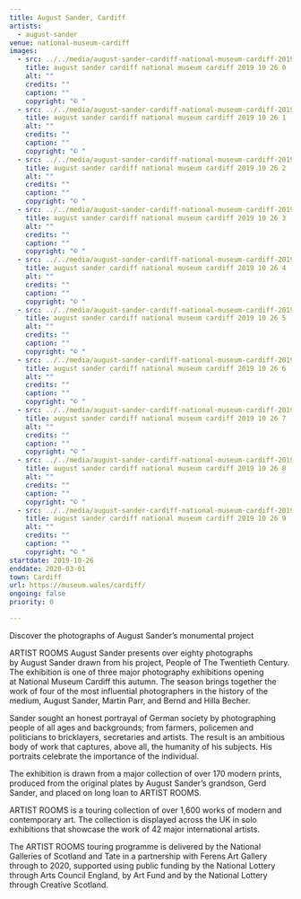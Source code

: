 ```yaml
---
title: August Sander, Cardiff
artists:
  - august-sander
venue: national-museum-cardiff
images:
  - src: ../../media/august-sander-cardiff-national-museum-cardiff-2019-10-26-0.webp
    title: august sander cardiff national museum cardiff 2019 10 26 0
    alt: ""
    credits: ""
    caption: ""
    copyright: "© "
  - src: ../../media/august-sander-cardiff-national-museum-cardiff-2019-10-26-1.webp
    title: august sander cardiff national museum cardiff 2019 10 26 1
    alt: ""
    credits: ""
    caption: ""
    copyright: "© "
  - src: ../../media/august-sander-cardiff-national-museum-cardiff-2019-10-26-2.webp
    title: august sander cardiff national museum cardiff 2019 10 26 2
    alt: ""
    credits: ""
    caption: ""
    copyright: "© "
  - src: ../../media/august-sander-cardiff-national-museum-cardiff-2019-10-26-3.webp
    title: august sander cardiff national museum cardiff 2019 10 26 3
    alt: ""
    credits: ""
    caption: ""
    copyright: "© "
  - src: ../../media/august-sander-cardiff-national-museum-cardiff-2019-10-26-4.webp
    title: august sander cardiff national museum cardiff 2019 10 26 4
    alt: ""
    credits: ""
    caption: ""
    copyright: "© "
  - src: ../../media/august-sander-cardiff-national-museum-cardiff-2019-10-26-5.webp
    title: august sander cardiff national museum cardiff 2019 10 26 5
    alt: ""
    credits: ""
    caption: ""
    copyright: "© "
  - src: ../../media/august-sander-cardiff-national-museum-cardiff-2019-10-26-6.webp
    title: august sander cardiff national museum cardiff 2019 10 26 6
    alt: ""
    credits: ""
    caption: ""
    copyright: "© "
  - src: ../../media/august-sander-cardiff-national-museum-cardiff-2019-10-26-7.webp
    title: august sander cardiff national museum cardiff 2019 10 26 7
    alt: ""
    credits: ""
    caption: ""
    copyright: "© "
  - src: ../../media/august-sander-cardiff-national-museum-cardiff-2019-10-26-8.webp
    title: august sander cardiff national museum cardiff 2019 10 26 8
    alt: ""
    credits: ""
    caption: ""
    copyright: "© "
  - src: ../../media/august-sander-cardiff-national-museum-cardiff-2019-10-26-9.webp
    title: august sander cardiff national museum cardiff 2019 10 26 9
    alt: ""
    credits: ""
    caption: ""
    copyright: "© "
startdate: 2019-10-26
enddate: 2020-03-01
town: Cardiff
url: https://museum.wales/cardiff/
ongoing: false
priority: 0

---
```


Discover the photographs of August Sander’s monumental project

ARTIST ROOMS August Sander presents over eighty photographs by August Sander drawn from his project, People of The Twentieth Century. The exhibition is one of three major photography exhibitions opening at National Museum Cardiff this autumn. The season brings together the work of four of the most influential photographers in the history of the medium, August Sander, Martin Parr, and Bernd and Hilla Becher.

Sander sought an honest portrayal of German society by photographing people of all ages and backgrounds; from farmers, policemen and politicians to bricklayers, secretaries and artists. The result is an ambitious body of work that captures, above all, the humanity of his subjects. His portraits celebrate the importance of the individual.

The exhibition is drawn from a major collection of over 170 modern prints, produced from the original plates by August Sander’s grandson, Gerd Sander, and placed on long loan to ARTIST ROOMS.

ARTIST ROOMS is a touring collection of over 1,600 works of modern and contemporary art. The collection is displayed across the UK in solo exhibitions that showcase the work of 42 major international artists.

The ARTIST ROOMS touring programme is delivered by the National Galleries of Scotland and Tate in a partnership with Ferens Art Gallery through to 2020, supported using public funding by the National Lottery through Arts Council England, by Art Fund and by the National Lottery through Creative Scotland.